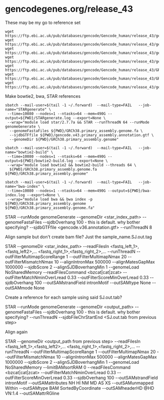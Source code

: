 

#	gencodegenes.org/release_43


These may be my go to reference set


```
wget https://ftp.ebi.ac.uk/pub/databases/gencode/Gencode_human/release_43/gencode.v43.transcripts.fa.gz
wget https://ftp.ebi.ac.uk/pub/databases/gencode/Gencode_human/release_43/gencode.v43.pc_transcripts.fa.gz
wget https://ftp.ebi.ac.uk/pub/databases/gencode/Gencode_human/release_43/gencode.v43.pc_translations.fa.gz
wget https://ftp.ebi.ac.uk/pub/databases/gencode/Gencode_human/release_43/gencode.v43.lncRNA_transcripts.fa.gz
wget https://ftp.ebi.ac.uk/pub/databases/gencode/Gencode_human/release_43/GRCh38.p13.genome.fa.gz
wget https://ftp.ebi.ac.uk/pub/databases/gencode/Gencode_human/release_43/GRCh38.primary_assembly.genome.fa.gz
wget https://ftp.ebi.ac.uk/pub/databases/gencode/Gencode_human/release_43/gencode.v43.primary_assembly.annotation.gtf.gz
```


Make bowtie2, bwa, STAR references


```
sbatch --mail-user=$(tail -1 ~/.forward)  --mail-type=FAIL   --job-name="STARgenerate" \
 --time=10080 --nodes=1 --ntasks=64 --mem=490G --output=${PWD}/STARgenerate.log --export=None \
 --wrap="module load star/2.7.7a && STAR --runThreadN 64 --runMode genomeGenerate \
  --genomeFastaFiles ${PWD}/GRCh38.primary_assembly.genome.fa \
  --sjdbGTFfile ${PWD}/gencode.v43.primary_assembly.annotation.gtf \
  --genomeDir ${PWD}/GRCh38.primary_assembly.genome"
```


```
sbatch --mail-user=$(tail -1 ~/.forward)  --mail-type=FAIL   --job-name="bowtie2-build" \
 --time=10080 --nodes=1 --ntasks=64 --mem=490G --output=${PWD}/bowtie2-build.log --export=None \
 --wrap="module load bowtie2 && bowtie2-build --threads 64 \
  ${PWD}/GRCh38.primary_assembly.genome.fa ${PWD}/GRCh38.primary_assembly.genome"
```


```
sbatch --mail-user=$(tail -1 ~/.forward)  --mail-type=FAIL   --job-name="bwa-index" \
 --time=10080 --nodes=1 --ntasks=64 --mem=490G --output=${PWD}/bwa-index.log --export=None \
 --wrap="module load bwa && bwa index -p ${PWD}/GRCh38.primary_assembly.genome ${PWD}/GRCh38.primary_assembly.genome.fa"
```




STAR
--runMode genomeGenerate
--genomeDir <star_index_path>
--genomeFastaFiles <reference>
--sjdbOverhang 100 - this is default. why bother specifying?
--sjdbGTFfile <gencode.v36.annotation.gtf>
--runThreadN 8

Align sample but don't create bam file? Just the sample_name.SJ.out.tag


STAR
--genomeDir <star_index_path>
--readFilesIn <fastq_left_1>,<fastq_left2>,... <fastq_right_1>,<fastq_right_2>,...
--runThreadN <runThreadN>
--outFilterMultimapScoreRange 1
--outFilterMultimapNmax 20
--outFilterMismatchNmax 10
--alignIntronMax 500000
--alignMatesGapMax 1000000
--sjdbScore 2
--alignSJDBoverhangMin 1
--genomeLoad NoSharedMemory
--readFilesCommand <bzcat|cat|zcat>
--outFilterMatchNminOverLread 0.33
--outFilterScoreMinOverLread 0.33
--sjdbOverhang 100
--outSAMstrandField intronMotif
--outSAMtype None
--outSAMmode None


Create a reference for each sample using said SJ.out.tab?

STAR
--runMode genomeGenerate
--genomeDir <output_path>
--genomeFastaFiles <reference>
--sjdbOverhang 100 - this is default. why bother specifying?
--runThreadN <runThreadN>
--sjdbFileChrStartEnd <SJ.out.tab from previous step>

Align again

STAR
--genomeDir <output_path from previous step>
--readFilesIn <fastq_left_1>,<fastq_left2>,... <fastq_right_1>,<fastq_right_2>,...
--runThreadN <runThreadN>
--outFilterMultimapScoreRange 1
--outFilterMultimapNmax 20
--outFilterMismatchNmax 10
--alignIntronMax 500000
--alignMatesGapMax 1000000
--sjdbScore 2
--alignSJDBoverhangMin 1
--genomeLoad NoSharedMemory
--limitBAMsortRAM 0
--readFilesCommand <bzcat|cat|zcat>
--outFilterMatchNminOverLread 0.33
--outFilterScoreMinOverLread 0.33
--sjdbOverhang 100
--outSAMstrandField intronMotif
--outSAMattributes NH HI NM MD AS XS
--outSAMunmapped Within
--outSAMtype BAM SortedByCoordinate
--outSAMheaderHD @HD VN:1.4
--outSAMattrRGline <formatted RG line provided by wrapper>







